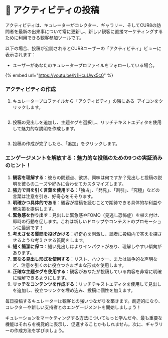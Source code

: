 # 📢 アクティビティの投稿

アクティビティは、キュレーターがコレクター、ギャラリー、そしてCUR8の訪問者を最新の出来事について常に更新し、新しい観客に直接マーケティングするために利用できる観客参加ツールです。

以下の場合、投稿が公開されるとCUR8ユーザーの「アクティビティ」ビューに表示されます：

* ユーザーがあなたのキュレータープロファイルをフォローしている場合。

{% embed url="https://youtu.be/N1HcuUwx5c0" %}

### アクティビティの作成



1. キュレータープロファイルから「アクティビティ」の隣にある <img src="../.gitbook/assets/Screenshot 2024-07-09 at 14.25.39.png" alt="" data-size="line"> アイコンをクリックします。

<figure><img src="../.gitbook/assets/Screenshot 2025-03-21 at 09.15.53.png" alt=""><figcaption></figcaption></figure>

2. 投稿の見出しを追加し、主題タグを選択し、リッチテキストエディタを使用して魅力的な説明を作成します。

<figure><img src="../.gitbook/assets/Screenshot 2024-07-09 at 15.13.27.png" alt=""><figcaption></figcaption></figure>

3. 投稿の作成が完了したら、「追加」をクリックします。

### エンゲージメントを解放する：魅力的な投稿のための9つの実証済みのヒント！ <a href="#unlocking-engagement-10-proven-tips-for-captivating-posts" id="unlocking-engagement-10-proven-tips-for-captivating-posts"></a>

1. **観客を理解する**：彼らの問題点、欲求、興味は何ですか？見出しと投稿の説明を彼らのニーズや好みに合わせてカスタマイズします。
2. **強力で目を引く言葉を使用する**：「独占」、「発見」、「割引」、「究極」などの言葉は注意を引き、好奇心をそそります。
3. **明確かつ具体的である**：観客が投稿を読むことで期待できる具体的な利益や解決策を提供します。
4. **緊急感を作り出す**：見出しに緊急感やFOMO（見逃し恐怖症）を植え付け、即時の行動を促します。これは新しいドロップやコンテストのプロモーションに最適です！
5. **考えさせる質問を投げかける**：好奇心を刺激し、読者に投稿内で答えを探させるような考えさせる質問をします。
6. **短く簡潔に保つ**：短い見出しはよりインパクトがあり、理解しやすい傾向があります。
7. **異なる見出し形式を使用する**：リスト、ハウツー、または論争的な声明など、注意を引くのに役立つさまざまな形式を使用します。
8. **正確な主題タグを使用する**：観客があなたが投稿している内容を非常に明確に理解できるようにします。
9. **リッチなコンテンツを作成する**：リッチテキストエディタを使用して見出しを追加し、役立つリンクを埋め込み、投稿に個性を加えます。

毎日投稿するキュレーターは観客との強いつながりを築きます。創造的になり、コレクターや新しい支持者とのエンゲージメントを開始しましょう！

キュレーションをマーケティングする方法についてもっと学んだ今、最も重要な機能はそれらを視覚的に表示し、促進することかもしれません。次に、ギャラリーの作成方法を学びましょう。